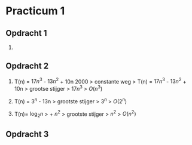 # Practicum 1

## Opdracht 1

1.

## Opdracht 2

1. T(n) = $17n^3$ - $13n^2$ + 10n 2000 > constante weg > T(n) = $17n^3$ - $13n^2$ + 10n > grootse stijger > $17n^3$ >  $O(n^3)$

3. T(n) = $3^n$ - 13n > grootste stijger > $3^n$ > $O(2^n)$

4. T(n)= $\log_2 n$ > + $n^2$ > grootste stijger > $n^2$ > $O(n^2)$

## Opdracht 3
